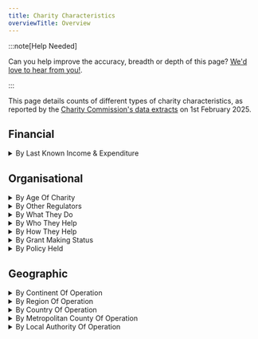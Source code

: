 ```yaml
---
title: Charity Characteristics
overviewTitle: Overview
---
```


:::note[Help Needed]

Can you help improve the accuracy, breadth or depth of this page? [We'd love to hear from you!](../../overview/help).

:::

This page details counts of different types of charity characteristics, as reported by the [Charity Commission's data extracts][1] on 1st February 2025.

## Financial
<details>
<summary>By Last Known Income & Expenditure</summary>

| Income Band    | Count | Total Income    | Average Income | Total Expenditure | Average Expenditure |
| -------------- | ----- | --------------- | -------------- | ----------------- | ------------------- |
| £0 to £5k      | 54859 | £62,065,913     | £1,131         | £190,492,586      | £3,473              |
| £5k to £10k    | 17022 | £125,505,545    | £7,372         | £170,622,472      | £10,023             |
| £10k to £25k   | 27012 | £447,027,571    | £16,549        | £530,497,084      | £19,640             |
| £25k to £50k   | 16122 | £581,235,081    | £36,053        | £626,457,363      | £38,857             |
| £50k to £100k  | 15286 | £1,100,276,654  | £71,979        | £1,179,098,751    | £77,137             |
| £100k to £250k | 17632 | £2,811,089,378  | £159,430       | £2,860,919,081    | £162,258            |
| £250k to £500k | 8542  | £3,015,843,732  | £352,938       | £3,048,127,014    | £356,841            |
| £500k to £1m   | 5437  | £3,861,679,825  | £710,260       | £3,787,399,134    | £696,597            |
| £1m to £5m     | 5968  | £12,998,228,229 | £2,178,155     | £12,884,243,235   | £2,158,889          |
| £5m to £10m    | 1209  | £8,576,209,000  | £7,093,638     | £8,517,772,487    | £7,045,304          |
| Over £10m      | 1585  | £65,915,441,192 | £41,587,030    | £64,684,259,628   | £40,810,258         |

</details>

## Organisational
<details>
<summary>By Age Of Charity</summary>

| Age of Charity | Count |
| -------------- | ----- |
| <1 yr          | 5030  |
| 1-3 yrs        | 8778  |
| 3-5 yrs        | 9159  |
| 5-10 yrs       | 24146 |
| 10-25 yrs      | 51269 |
| 25+ yrs        | 43307 |

</details>

<details>
<summary>By Other Regulators</summary>


| Regulator                     | Count |
| ----------------------------- | ----- |
| Ofstead                       | 7143  |
| Financial Conduct Authority   | 1781  |
| Care Quality Commission       | 1740  |
| Homes England                 | 726   |
| Care Inspectorate Wales       | 642   |
| Estyn                         | 330   |
| SLAHA                         | 144   |
| Healthcare Inspectorate Wales | 93    |

</details>

<details>
<summary>By What They Do</summary>

| What                                                           | Count  |
| -------------------------------------------------------------- | ------ |
| Education/training                                             | 132442 |
| General Charitable Purposes                                    | 85736  |
| The Prevention Or Relief Of Poverty                            | 51314  |
| Religious Activities                                           | 49289  |
| The Advancement Of Health Or Saving Of Lives                   | 44463  |
| Arts/culture/heritage/science                                  | 43945  |
| Disability                                                     | 40641  |
| Amateur Sport                                                  | 39444  |
| Economic/community Development/employment                      | 33721  |
| Environment/conservation/heritage                              | 27620  |
| Recreation                                                     | 20273  |
| Other Charitable Purposes                                      | 19067  |
| Overseas Aid/Famine Relief                                     | 15272  |
| Accommodation/Housing                                          | 12528  |
| Human Rights/Religious Or Racial Harmony/Equality Or Diversity | 8259   |
| Animals                                                        | 6303   |
| Armed Forces/emergency Service Efficiency                      | 1323   |

</details>

<details>
<summary>By Who They Help</summary>

| Who                                            | Count  |
| ---------------------------------------------- | ------ |
| Children/young People                          | 145301 |
| The General Public/mankind                     | 126993 |
| Elderly/old People                             | 75226  |
| People With Disabilities                       | 70695  |
| Other Charities Or Voluntary Bodies            | 60444  |
| Other Defined Groups                           | 43307  |
| People Of A Particular Ethnic Or Racial Origin | 23352  |

</details>

<details>
<summary>By How They Help</summary>

| How                                      | Count  |
| ---------------------------------------- | ------ |
| Provides Services                        | 106457 |
| Provides Buildings/facilities/open Space | 73260  |
| Makes Grants To Organisations            | 72785  |
| Provides Advocacy/advice/information     | 69674  |
| Makes Grants To Individuals              | 52902  |
| Provides Human Resources                 | 48744  |
| Other Charitable Activities              | 35837  |
| Acts As An Umbrella Or Resource Body     | 22902  |
| Sponsors Or Undertakes Research          | 19739  |
| Provides Other Finance                   | 15929  |

</details>

<details>
<summary>By Grant Making Status</summary>

| Grant Maker As Primary? | Count |
| ----------------------- | ----- |
| Yes                     | 12012 |
| No                      | 50307 |
| Unspecified             | 6     |

</details>

<details>
<summary>By Policy Held </summary>

| Policy Name                                                        | Count  |
| ------------------------------------------------------------------ | ------ |
| Risk management                                                    | 106986 |
| Safeguarding vulnerable beneficiaries                              | 100025 |
| Complaints handling                                                | 90963  |
| Conflicting interests                                              | 81069  |
| Volunteer management                                               | 81304  |
| Investment                                                         | 47105  |
| Internal charity financial controls policy and procedures          | 77303  |
| Safeguarding policy and procedures                                 | 75204  |
| Financial reserves policy and procedures                           | 68868  |
| Complaints policy and procedures                                   | 64188  |
| Internal risk management policy and procedures                     | 62417  |
| Serious incident reporting policy and procedures                   | 62175  |
| Trustee conflicts of interest policy and procedures                | 61700  |
| Trustee expenses policy and procedures                             | 55995  |
| Paying staff                                                       | 53581  |
| Bullying and harassment policy and procedures                      | 51779  |
| Social media policy and procedures                                 | 44674  |
| Investing charity funds policy and procedures                      | 38454  |
| Engaging external speakers at charity events policy and procedures | 15776  |
| Campaigns and political activity policy and procedures             | 13302  |

</details>

## Geographic

<details>
<summary>By Continent Of Operation</summary>

| Continent     | Count |
| ------------- | ----- |
| Europe        | 51680 |
| Africa        | 48282 |
| Asia          | 36916 |
| North America | 15564 |
| Oceana        | 7326  |
| South America | 6759  |
| Antarctica    | 339   |

</details>

<details>
<summary>By Region Of Operation</summary>

| Region                       | Count |
| ---------------------------- | ----- |
| Throughout England And Wales | 41698 |
| Throughout England           | 12117 |
| Throughout London            | 8845  |
| Throughout Wales             | 3812  |

</details>

<details>
<summary>By Country Of Operation</summary>

| Country                                     | Count |
| ------------------------------------------- | ----- |
| Scotland                                    | 8458  |
| Northern Ireland                            | 5428  |
| India                                       | 5083  |
| Kenya                                       | 3746  |
| United States                               | 3149  |
| Uganda                                      | 3014  |
| South Africa                                | 2677  |
| Pakistan                                    | 2593  |
| Ghana                                       | 2365  |
| Nigeria                                     | 2362  |
| Ireland                                     | 2206  |
| Israel                                      | 2070  |
| France                                      | 2045  |
| Bangladesh                                  | 2030  |
| Tanzania                                    | 2024  |
| Germany                                     | 1786  |
| Malawi                                      | 1603  |
| Zimbabwe                                    | 1598  |
| Zambia                                      | 1594  |
| Nepal                                       | 1557  |
| Italy                                       | 1447  |
| Spain                                       | 1419  |
| Canada                                      | 1419  |
| Australia                                   | 1417  |
| Sri Lanka                                   | 1388  |
| Romania                                     | 1377  |
| Ethiopia                                    | 1355  |
| Sierra Leone                                | 1319  |
| Netherlands                                 | 1288  |
| Belgium                                     | 1227  |
| Philippines                                 | 1151  |
| Brazil                                      | 1114  |
| Rwanda                                      | 1059  |
| Congo (Democratic Republic)                 | 1038  |
| The Gambia                                  | 1037  |
| Turkey                                      | 1029  |
| Ukraine                                     | 1027  |
| Greece                                      | 1015  |
| Switzerland                                 | 1011  |
| China                                       | 995   |
| Poland                                      | 954   |
| Cameroon                                    | 937   |
| Somalia                                     | 930   |
| Indonesia                                   | 926   |
| Mozambique                                  | 924   |
| Thailand                                    | 909   |
| Sweden                                      | 886   |
| Egypt                                       | 859   |
| Portugal                                    | 845   |
| New Zealand                                 | 828   |
| Denmark                                     | 822   |
| Sudan                                       | 806   |
| Austria                                     | 774   |
| Russia                                      | 769   |
| Malaysia                                    | 762   |
| Lebanon                                     | 758   |
| Norway                                      | 749   |
| Cambodia                                    | 747   |
| Peru                                        | 723   |
| Burma                                       | 721   |
| Hungary                                     | 695   |
| Mexico                                      | 687   |
| Colombia                                    | 686   |
| Jordan                                      | 683   |
| Czech Republic                              | 680   |
| Bulgaria                                    | 679   |
| Botswana                                    | 678   |
| Japan                                       | 672   |
| Liberia                                     | 655   |
| Senegal                                     | 648   |
| Afghanistan                                 | 647   |
| Jamaica                                     | 647   |
| Cyprus                                      | 638   |
| Argentina                                   | 635   |
| Ivory Coast                                 | 633   |
| Finland                                     | 630   |
| Madagascar                                  | 624   |
| Morocco                                     | 624   |
| Iraq                                        | 616   |
| Burundi                                     | 611   |
| Namibia                                     | 608   |
| Occupied Palestinian Territories            | 606   |
| Isle Of Man                                 | 603   |
| Singapore                                   | 601   |
| Vietnam                                     | 596   |
| United Arab Emirates                        | 579   |
| Burkina Faso                                | 577   |
| Hong Kong                                   | 575   |
| Croatia                                     | 570   |
| Albania                                     | 564   |
| Angola                                      | 561   |
| Syria                                       | 558   |
| Serbia                                      | 555   |
| Togo                                        | 545   |
| Malta                                       | 543   |
| Bosnia And Herzegovina                      | 543   |
| Jersey                                      | 542   |
| Congo                                       | 538   |
| Benin                                       | 522   |
| Mali                                        | 519   |
| Haiti                                       | 519   |
| Guernsey                                    | 516   |
| Yemen                                       | 512   |
| Chile                                       | 506   |
| Lesotho                                     | 502   |
| Ecuador                                     | 499   |
| Slovakia                                    | 487   |
| Niger                                       | 484   |
| Moldova                                     | 484   |
| South Korea                                 | 476   |
| Latvia                                      | 471   |
| Estonia                                     | 471   |
| Slovenia                                    | 466   |
| Lithuania                                   | 465   |
| Mauritius                                   | 465   |
| Eswatini                                    | 464   |
| Central African Republic                    | 459   |
| Chad                                        | 458   |
| South Sudan                                 | 458   |
| Tunisia                                     | 452   |
| Guatemala                                   | 444   |
| Guinea                                      | 439   |
| Bolivia                                     | 429   |
| Belarus                                     | 429   |
| Luxembourg                                  | 424   |
| Trinidad And Tobago                         | 417   |
| Georgia                                     | 409   |
| Macedonia                                   | 399   |
| Barbados                                    | 393   |
| Eritrea                                     | 391   |
| Algeria                                     | 390   |
| Armenia                                     | 389   |
| Guyana                                      | 388   |
| Iceland                                     | 381   |
| Saudi Arabia                                | 381   |
| Nicaragua                                   | 377   |
| Djibouti                                    | 377   |
| Costa Rica                                  | 373   |
| Gabon                                       | 372   |
| Laos                                        | 369   |
| Libya                                       | 364   |
| Kazakhstan                                  | 362   |
| Papua New Guinea                            | 359   |
| Guinea-bissau                               | 355   |
| Honduras                                    | 353   |
| Azerbaijan                                  | 343   |
| Taiwan                                      | 343   |
| Mongolia                                    | 343   |
| Kosovo                                      | 343   |
| Seychelles                                  | 337   |
| Dominican Republic                          | 336   |
| Mauritania                                  | 336   |
| Qatar                                       | 336   |
| Venezuela                                   | 329   |
| Gibraltar                                   | 326   |
| Iran                                        | 323   |
| Montenegro                                  | 323   |
| Antigua And Barbuda                         | 320   |
| Uruguay                                     | 319   |
| Bahrain                                     | 318   |
| Belize                                      | 317   |
| Fiji                                        | 317   |
| Kyrgyzstan                                  | 317   |
| El Salvador                                 | 314   |
| Panama                                      | 313   |
| The Bahamas                                 | 312   |
| Kuwait                                      | 312   |
| Oman                                        | 308   |
| Paraguay                                    | 306   |
| St Lucia                                    | 306   |
| Bhutan                                      | 298   |
| Grenada                                     | 297   |
| Tajikistan                                  | 283   |
| Cape Verde                                  | 283   |
| Cuba                                        | 281   |
| Equatorial Guinea                           | 280   |
| Saint Vincent                               | 279   |
| Dominica                                    | 275   |
| Uzbekistan                                  | 274   |
| São Tomé And Principe                       | 268   |
| Monaco                                      | 267   |
| Maldives                                    | 266   |
| Brunei                                      | 264   |
| St Kitts And Nevis                          | 262   |
| Comoros                                     | 262   |
| Solomon Islands                             | 251   |
| East Timor                                  | 246   |
| Bermuda                                     | 245   |
| Vanuatu                                     | 241   |
| Liechtenstein                               | 239   |
| Falkland Islands                            | 239   |
| Samoa                                       | 232   |
| Suriname                                    | 230   |
| Saint Helena                                | 228   |
| Cayman Islands                              | 225   |
| Tonga                                       | 224   |
| Puerto Rico                                 | 224   |
| Andorra                                     | 222   |
| Kiribati                                    | 222   |
| British Virgin Islands                      | 219   |
| Réunion                                     | 218   |
| San Marino                                  | 213   |
| Tuvalu                                      | 210   |
| Turks And Caicos Islands                    | 207   |
| Turkmenistan                                | 205   |
| Montserrat                                  | 204   |
| Anguilla                                    | 204   |
| Faroe Islands                               | 202   |
| Mayotte                                     | 199   |
| Macau                                       | 197   |
| Nauru                                       | 194   |
| Micronesia                                  | 193   |
| British Indian Ocean Territory              | 191   |
| Greenland                                   | 189   |
| Antarctica                                  | 188   |
| Aruba                                       | 187   |
| French Guiana                               | 185   |
| Marshall Islands                            | 182   |
| Guadeloupe                                  | 182   |
| Cook Islands                                | 181   |
| Sint Maarten                                | 181   |
| North Korea                                 | 179   |
| Martinique                                  | 179   |
| Palau                                       | 177   |
| Akrotiri                                    | 176   |
| Svalbard And Jan Mayen                      | 175   |
| United States Virgin Islands                | 175   |
| Guam                                        | 171   |
| South Georgia And South Sandwich Islands    | 171   |
| Saint Barthélemy                            | 170   |
| Christmas Island                            | 167   |
| French Polynesia                            | 167   |
| Pitcairn, Henderson, Ducie And Oeno Islands | 166   |
| New Caledonia                               | 166   |
| American Samoa                              | 165   |
| Cocos (KEELING) ISLANDS                     | 163   |
| Niue                                        | 163   |
| Saint Pierre And Miquelon                   | 163   |
| Dhekelia                                    | 162   |
| Easter Island                               | 161   |
| Norfolk Island                              | 160   |
| Northern Mariana Islands                    | 158   |
| Wallis And Futuna                           | 155   |
| Tokelau                                     | 154   |
| Dubai                                       | 77    |
| Abu Dhabi                                   | 61    |
| Western Sahara                              | 49    |
| Vatican City                                | 47    |
| Tristan Da Cunha                            | 44    |
| Fujairah                                    | 43    |
| Bonaire                                     | 42    |
| Ras Al-khaimah                              | 42    |
| Ceuta                                       | 41    |
| Melilla                                     | 41    |
| Ascension                                   | 41    |
| Saint-Martin                                | 41    |
| Sint Eustatius                              | 41    |
| Ajman                                       | 40    |
| Saba                                        | 40    |
| Umm Al-quwain                               | 40    |
| Aland Islands                               | 39    |
| Baker Island                                | 39    |
| Jarvis Island                               | 39    |
| Johnston Atoll                              | 39    |
| Kingman Reef                                | 39    |
| Midway Islands                              | 39    |
| Navassa Island                              | 39    |
| Palmyra Atoll                               | 39    |
| Wake Island                                 | 39    |
| Howland Island                              | 39    |
| French Southern Territories                 | 39    |
| British Antarctic Territory                 | 38    |
| Heard Island And Mcdonald Islands           | 37    |
| Bouvet Island                               | 37    |
| Netherlands Antilles                        | 17    |

</details>

<details>
<summary>By Metropolitan County Of Operation</summary>

| Metropolitan County | Count |
| ------------------- | ----- |
| Greater London      | 30882 |
| Greater Manchester  | 14106 |
| West Midlands       | 14342 |
| West Yorkshire      | 9501  |
| Tyne And Wear       | 7119  |
| Merseyside          | 7561  |
| South Yorkshire     | 5732  |

</details>


<details>
<summary>By Local Authority Of Operation</summary>

| Local Authority              | Count |
| ---------------------------- | ----- |
| Kent                         | 7699  |
| Essex                        | 6814  |
| Surrey                       | 6767  |
| Hampshire                    | 6733  |
| Devon                        | 5947  |
| Lancashire                   | 5564  |
| Norfolk                      | 5343  |
| Hertfordshire                | 5067  |
| North Yorkshire              | 5063  |
| Suffolk                      | 4851  |
| Oxfordshire                  | 4610  |
| Somerset                     | 4343  |
| West Sussex                  | 4296  |
| Derbyshire                   | 4171  |
| Cambridgeshire               | 4167  |
| Birmingham City              | 4139  |
| Gloucestershire              | 4069  |
| Lincolnshire                 | 3991  |
| Staffordshire                | 3940  |
| Wiltshire                    | 3908  |
| Dorset                       | 3855  |
| East Sussex                  | 3756  |
| Buckinghamshire              | 3749  |
| Cumbria                      | 3719  |
| Leicestershire               | 3705  |
| Nottinghamshire              | 3691  |
| Cornwall                     | 3633  |
| Northamptonshire             | 3416  |
| Warwickshire                 | 3376  |
| Worcestershire               | 3050  |
| Manchester City              | 3031  |
| Cheshire East                | 2946  |
| Cheshire West & Chester      | 2893  |
| Leeds City                   | 2720  |
| Shropshire                   | 2539  |
| Durham                       | 2528  |
| Bristol City                 | 2338  |
| Northumberland               | 2336  |
| Liverpool City               | 2283  |
| Sheffield City               | 2216  |
| Bradford City                | 2206  |
| Central Bedfordshire         | 2055  |
| Bedford                      | 2044  |
| East Riding Of Yorkshire     | 2025  |
| Kirklees                     | 1871  |
| Newcastle Upon Tyne City     | 1852  |
| Coventry City                | 1825  |
| Herefordshire                | 1780  |
| Dudley                       | 1776  |
| Wolverhampton                | 1776  |
| Wirral                       | 1733  |
| Sandwell                     | 1653  |
| Walsall                      | 1637  |
| West Berkshire               | 1577  |
| Hackney                      | 1576  |
| Bath And North East Somerset | 1569  |
| Solihull                     | 1536  |
| Barnet                       | 1521  |
| Gateshead                    | 1487  |
| South Gloucestershire        | 1452  |
| Salford City                 | 1437  |
| Reading                      | 1422  |
| Sefton                       | 1402  |
| Calderdale                   | 1391  |
| Sunderland                   | 1353  |
| Bolton                       | 1340  |
| Stockport                    | 1326  |
| Windsor And Maidenhead       | 1318  |
| North Tyneside               | 1316  |
| Southwark                    | 1313  |
| City Of Wakefield            | 1313  |
| Doncaster                    | 1306  |
| North Somerset               | 1299  |
| Lambeth                      | 1271  |
| Haringey                     | 1244  |
| Bury                         | 1244  |
| Oldham                       | 1228  |
| Croydon                      | 1225  |
| Powys                        | 1197  |
| Trafford                     | 1167  |
| Wokingham                    | 1158  |
| Wigan                        | 1157  |
| City Of London               | 1150  |
| Barnsley                     | 1132  |
| South Tyneside               | 1111  |
| Tameside                     | 1098  |
| St Helens                    | 1094  |
| Lewisham                     | 1093  |
| Nottingham City              | 1090  |
| City Of Westminster          | 1087  |
| Rochdale                     | 1078  |
| Rotherham                    | 1078  |
| Camden                       | 1074  |
| Tower Hamlets                | 1051  |
| Knowsley                     | 1049  |
| Cardiff                      | 1034  |
| Newham                       | 1022  |
| Bromley                      | 1017  |
| Slough                       | 1013  |
| Milton Keynes                | 987   |
| Brighton And Hove            | 974   |
| Bracknell Forest             | 960   |
| Greenwich                    | 936   |
| City Of York                 | 936   |
| Isle Of Wight                | 933   |
| Ealing                       | 924   |
| Islington                    | 901   |
| Carmarthenshire              | 896   |
| Leicester City               | 891   |
| Gwynedd                      | 886   |
| Wandsworth                   | 869   |
| Harrow                       | 858   |
| Brent                        | 855   |
| Redbridge                    | 837   |
| Enfield                      | 829   |
| Plymouth City                | 817   |
| Kingston Upon Hull City      | 801   |
| Waltham Forest               | 800   |
| North Lincolnshire           | 793   |
| Stockton-on-tees             | 772   |
| Middlesbrough                | 770   |
| Richmond Upon Thames         | 755   |
| Hounslow                     | 747   |
| Southampton City             | 740   |
| Hillingdon                   | 735   |
| Kensington And Chelsea       | 732   |
| Barking And Dagenham         | 730   |
| Luton                        | 727   |
| Flintshire                   | 716   |
| Warrington                   | 708   |
| Denbighshire                 | 696   |
| Swindon                      | 693   |
| Rhondda Cynon Taff           | 691   |
| Bournemouth                  | 690   |
| Pembrokeshire                | 687   |
| Redcar And Cleveland         | 685   |
| Medway                       | 671   |
| Monmouthshire                | 667   |
| Conwy                        | 665   |
| Merton                       | 662   |
| Hammersmith And Fulham       | 661   |
| Peterborough City            | 650   |
| City Of Swansea              | 643   |
| Derby City                   | 633   |
| Wrexham                      | 624   |
| North East Lincolnshire      | 619   |
| Stoke-on-trent City          | 614   |
| Bexley                       | 613   |
| Havering                     | 608   |
| Darlington                   | 607   |
| Hartlepool                   | 606   |
| Sutton                       | 600   |
| Vale Of Glamorgan            | 594   |
| Rutland                      | 588   |
| Kingston Upon Thames         | 586   |
| Portsmouth City              | 583   |
| Telford & Wrekin             | 581   |
| Poole                        | 534   |
| Ceredigion                   | 531   |
| Bridgend                     | 509   |
| Blackburn With Darwen        | 506   |
| Torbay                       | 502   |
| Southend-on-sea              | 501   |
| Caerphilly                   | 493   |
| Neath Port Talbot            | 486   |
| Newport City                 | 448   |
| Halton                       | 438   |
| Isle Of Anglesey             | 417   |
| Blackpool                    | 399   |
| Thurrock                     | 363   |
| Torfaen                      | 346   |
| Merthyr Tydfil               | 316   |
| Blaenau Gwent                | 300   |
| Isles Of Scilly              | 91    |

[1]: https://register-of-charities.charitycommission.gov.uk/en/register/full-register-download "Charity Commission's data extracts"